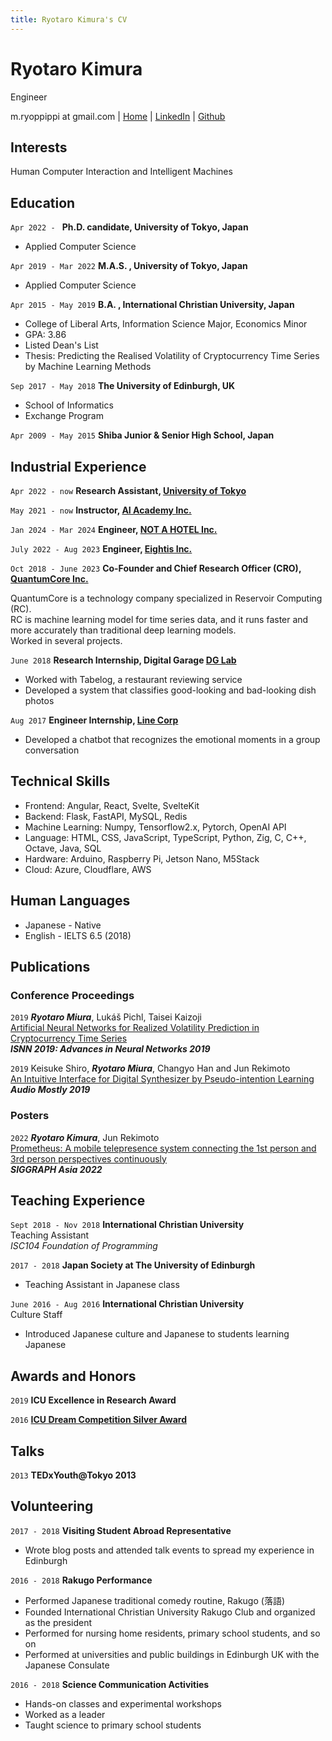 ```yaml
---
title: Ryotaro Kimura's CV
---
```


# Ryotaro Kimura

Engineer

<div id="webaddress">
  m.ryoppippi at gmail.com
| <a href="http://ryoppippi.com" target="_blank">Home</a>
| <a href="https://www.linkedin.com/in/ryoppippi/" target="_blank">LinkedIn</a>
| <a href="https://www.github.com/ryoppippi/" target="_blank">Github</a>
</div>

## Interests

Human Computer Interaction and Intelligent Machines

## Education

`Apr 2022 - `
**Ph.D. candidate, University of Tokyo, Japan**

- Applied Computer Science

`Apr 2019 - Mar 2022`
**M.A.S. , University of Tokyo, Japan**

- Applied Computer Science

`Apr 2015 - May 2019`
**B.A. , International Christian University, Japan**

- College of Liberal Arts, Information Science Major, Economics Minor
- GPA: 3.86
- Listed Dean's List
- Thesis: Predicting the Realised Volatility of Cryptocurrency Time Series by Machine Learning Methods

`Sep 2017 - May 2018`
**The University of Edinburgh, UK**

- School of Informatics
- Exchange Program

`Apr 2009 - May 2015`
**Shiba Junior & Senior High School, Japan**

## Industrial Experience

`Apr 2022 - now`
**Research Assistant, [University of Tokyo](https://www.u-tokyo.ac.jp/en/)**

`May 2021 - now`
**Instructor, [AI Academy Inc.](https://aiacademy.jp)**

`Jan 2024 - Mar 2024`
**Engineer, [NOT A HOTEL Inc.](https://notahotel.com/)**

`July 2022 - Aug 2023`
**Engineer, [Eightis Inc.](https://eightis.co.jp)**

`Oct 2018 - June 2023`
**Co-Founder and Chief Research Officer (CRO), [QuantumCore Inc.](https://www.qcore.co.jp/)**

QuantumCore is a technology company specialized in Reservoir Computing (RC).  
RC is machine learning model for time series data, and it runs faster and more accurately than traditional deep learning models.  
Worked in several projects.

`June 2018`
**Research Internship, Digital Garage [DG Lab](https://www.dglab.com/en/)**

- Worked with Tabelog, a restaurant reviewing service
- Developed a system that classifies good-looking and bad-looking dish photos

`Aug 2017`
**Engineer Internship, [Line Corp](https://line.me/en/)**

- Developed a chatbot that recognizes the emotional moments in a group conversation

## Technical Skills

- Frontend: Angular, React, Svelte, SvelteKit
- Backend: Flask, FastAPI, MySQL, Redis
- Machine Learning: Numpy, Tensorflow2.x, Pytorch, OpenAI API
- Language: HTML, CSS, JavaScript, TypeScript, Python, Zig, C, C++, Octave, Java, SQL
- Hardware: Arduino, Raspberry Pi, Jetson Nano, M5Stack
- Cloud: Azure, Cloudflare, AWS

## Human Languages

- Japanese - Native
- English - IELTS 6.5 (2018)

## Publications

### Conference Proceedings

`2019`
**_Ryotaro Miura_**, Lukáš Pichl, Taisei Kaizoji  
[Artificial Neural Networks for Realized Volatility Prediction in Cryptocurrency Time Series](https://link.springer.com/chapter/10.1007/978-3-030-22796-8_18)  
**_ISNN 2019: Advances in Neural Networks 2019_**

`2019`
Keisuke Shiro, **_Ryotaro Miura_**, Changyo Han and Jun Rekimoto  
[An Intuitive Interface for Digital Synthesizer by Pseudo-intention Learning](https://dl.acm.org/doi/10.1145/3356590.3356598)  
**_Audio Mostly 2019_**

### Posters

`2022`
**_Ryotaro Kimura_**, Jun Rekimoto  
[Prometheus: A mobile telepresence system connecting the 1st person and 3rd person perspectives continuously](https://dl.acm.org/doi/10.1145/3550082.3564187)  
**_SIGGRAPH Asia 2022_**

## Teaching Experience

`Sept 2018 - Nov 2018`
**International Christian University**  
Teaching Assistant  
_ISC104 Foundation of Programming_

`2017 - 2018`
**Japan Society at The University of Edinburgh**

- Teaching Assistant in Japanese class

`June 2016 - Aug 2016`
**International Christian University**  
Culture Staff

- Introduced Japanese culture and Japanese to students learning Japanese

## Awards and Honors

`2019`
**ICU Excellence in Research Award**

`2016`
**[ICU Dream Competition Silver Award](https://www.icualumni.com/news/4548)**

## Talks

`2013`
**TEDxYouth@Tokyo 2013**

## Volunteering

`2017 - 2018`
**Visiting Student Abroad Representative**

- Wrote blog posts and attended talk events to spread my experience in Edinburgh

`2016 - 2018`
**Rakugo Performance**

- Performed Japanese traditional comedy routine, Rakugo (落語)
- Founded International Christian University Rakugo Club and organized as the president
- Performed for nursing home residents, primary school students, and so on
- Performed at universities and public buildings in Edinburgh UK with the Japanese Consulate

`2016 - 2018`
**Science Communication Activities**

- Hands-on classes and experimental workshops
- Worked as a leader
- Taught science to primary school students

<!-- ### Footer

Last updated: May 2013 -->
